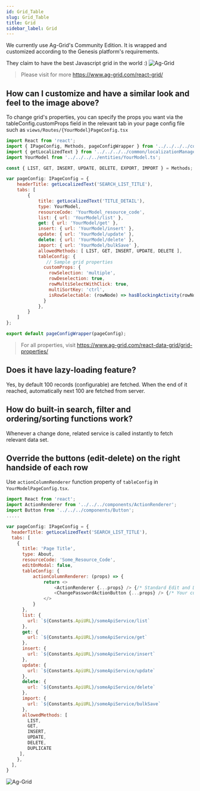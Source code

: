 ```yaml
---
id: Grid_Table
slug: Grid_Table
title: Grid
sidebar_label: Grid
---
```


We currently use Ag-Grid's Community Edition. It is wrapped and customized according to the Genesis platform's requirements.

They claim to have the best Javascript grid in the world :)
![Ag-Grid](https://netcoregenesis.com/images/documentation/ag-grid.png)

> Please visit for more https://www.ag-grid.com/react-grid/

## How can I customize and have a similar look and feel to the image above?

To change grid's properties, you can specify the props you want via the tableConfig.customProps field in the relevant tab in your page config file such as `views/Routes/{YourModel}PageConfig.tsx`
```js
import React from 'react';
import { IPageConfig, Methods, pageConfigWrapper } from '../../../../common/typeConfig';
import { getLocalizedText } from '../../../../common/localizationManager';
import YourModel from '../../../../entities/YourModel.ts';

const { LIST, GET, INSERT, UPDATE, DELETE, EXPORT, IMPORT } = Methods;

var pageConfig: IPageConfig = {
    headerTitle: getLocalizedText('SEARCH_LIST_TITLE'),
    tabs: [
        {
            title: getLocalizedText('TITLE_DETAIL'),
            type: YourModel,
            resourceCode: 'YourModel_resource_code',
            list: { url: 'YourModel/list' },
            get: { url: 'YourModel/get' },
            insert: { url: 'YourModel/insert' },
            update: { url: 'YourModel/update' },
            delete: { url: 'YourModel/delete' },
            import: { url: 'YourModel/bulkSave' },
            allowedMethods: [ LIST, GET, INSERT, UPDATE, DELETE ],
            tableConfig: {
               // Sample grid properties
              customProps: {
                rowSelection: 'multiple',
                rowDeselection: true,
                rowMultiSelectWithClick: true,
                multiSortKey: 'ctrl',
                isRowSelectable: (rowNode) => hasBlockingActivity(rowNode.data)
              }
            },
        }
    ]
};

export default pageConfigWrapper(pageConfig);
```

> For all properties, visit https://www.ag-grid.com/react-data-grid/grid-properties/

## Does it have lazy-loading feature?

Yes, by default 100 records (configurable) are fetched. When the end of it reached, automatically next 100 are fetched from server.

## How do built-in search, filter and ordering/sorting functions work?

Whenever a change done, related service is called instantly to fetch relevant data set.

## Override the buttons (edit-delete) on the right handside of each row

Use `actionColumnRenderer` function property  of `tableConfig` in `YourModelPageConfig.tsx`.

```js
import React from 'react';
import ActionRenderer from '../../../components/ActionRenderer';
import Button from '../../../components/Button';
.....

var pageConfig: IPageConfig = {
  headerTitle: getLocalizedText('SEARCH_LIST_TITLE'),
  tabs: [
    {
      title: 'Page Title',
      type: About,
      resourceCode: 'Some_Resource_Code',
      editOnModal: false,
      tableConfig: {
          actionColumnRenderer: (props) => {
              return <>
                  <ActionRenderer {...props} /> {/* Standard Edit and Delete buttons of Table */}
                  <ChangePasswordActionButton {...props} /> {/* Your custom buttons */}
              </>
          }
      },
      list: {
        url: `${Constants.ApiURL}/someApiService/list`
      },
      get: {
        url: `${Constants.ApiURL}/someApiService/get`
      },
      insert: {
        url: `${Constants.ApiURL}/someApiService/insert`
      },
      update: {
        url: `${Constants.ApiURL}/someApiService/update`
      },
      delete: {
        url: `${Constants.ApiURL}/someApiService/delete`
      },
      import: {
        url: `${Constants.ApiURL}/someApiService/bulkSave`
      },
      allowedMethods: [
        LIST,
        GET,
        INSERT,
        UPDATE,
        DELETE,
        DUPLICATE
     ],
    },
  ],
}
```

![Ag-Grid](https://netcoregenesis.com/images/documentation/doc-table-config.jpg)
